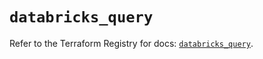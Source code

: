 # `databricks_query`

Refer to the Terraform Registry for docs: [`databricks_query`](https://registry.terraform.io/providers/databricks/databricks/1.79.0/docs/resources/query).
